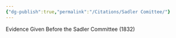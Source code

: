 ```yaml
---
{"dg-publish":true,"permalink":"/Citations/Sadler Comittee/"}
---
```



Evidence Given Before the Sadler Committee (1832)